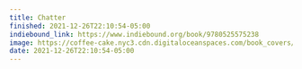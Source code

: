```yaml
---
title: Chatter
finished: 2021-12-26T22:10:54-05:00
indiebound_link: https://www.indiebound.org/book/9780525575238
image: https://coffee-cake.nyc3.cdn.digitaloceanspaces.com/book_covers/2021/chatter.jpg
date: 2021-12-26T22:10:54-05:00
---
```

